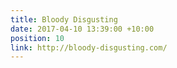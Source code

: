 ```yaml
---
title: Bloody Disgusting
date: 2017-04-10 13:39:00 +10:00
position: 10
link: http://bloody-disgusting.com/
---
```



